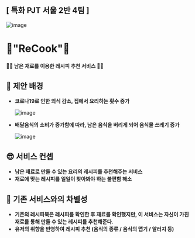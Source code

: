 ## [ 특화 PJT 서울 2반 4팀 ]

![image](/uploads/c8b236b5dde6d25e0289f39dacda88e0/image.png)



# 🍩**"ReCook"🍣**

#### 🍤🍔 남은 재료를 이용한 레**시피 추천 서비스** 🍕🍟



## 🍴  제안 배경

- **코로나19로 인한 외식 감소, 집에서 요리하는 횟수 증가**

    ![image](/uploads/b16ec610ff8611892a579225ec2f3f89/image.png)

- **배달음식의 소비가 증가함에 따라, 남은 음식을 버리게 되어 음식물 쓰레기 증가**

    ![image](/uploads/375c43ecefe4cb6bebe509f562ef5498/image.png)
    
    

## 😎  서비스 컨셉

- **남은 재료로 만들 수 있는 요리의 레시피를 추천해주는 서비스**
- **재료에 맞는 레시피를 일일이 찾아봐야 하는 불편함 해소**



## 🐣  **기존 서비스와의 차별성**

- **기존의 레시피북은 레시피를 확인한 후 재료를 확인했지만, 
이 서비스는 자신이 가진 재료를 통해 만들 수 있는 레시피를 추천해준다.**
- **유저의 취향을 반영하여 레시피 추천 (음식의 종류 / 음식의 맵기 / 알러지 등)**